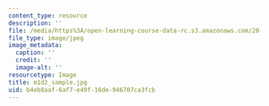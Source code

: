 ```yaml
---
content_type: resource
description: ''
file: /media/https%3A/open-learning-course-data-rc.s3.amazonaws.com/20-109-laboratory-fundamentals-in-biological-engineering-spring-2010/b4eb8aaf6af7e49f16de946707ca3fcb_m1d2_sample.jpg
file_type: image/jpeg
image_metadata:
  caption: ''
  credit: ''
  image-alt: ''
resourcetype: Image
title: m1d2_sample.jpg
uid: b4eb8aaf-6af7-e49f-16de-946707ca3fcb
---
```

